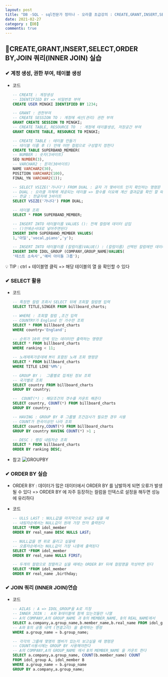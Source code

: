 ```yaml
---
layout: post
title: "DB -SQL - sql전문가 정미나 - 오라클 초급강의 : CREATE,GRANT,INSERT,SELECT,ORDER BY,JOIN 쿼리(INNER JOIN)"
date: 2021-02-27
category : [DB]
comments: true
---
```


## 🔷CREATE,GRANT,INSERT,SELECT,ORDER BY,JOIN 쿼리(INNER JOIN) 실습

### ✔ 계정 생성, 권한 부여, 테이블 생성

- 코드
    ```sql
    -- CREATE : 계정생성 
    -- IDENTIFIED BY => 비밀번호 부여
    CREATE USER MINGKI IDENTIFIED BY 1234;

    -- GRANT : 권한부여
    -- CREATE SESSION TO : 계정에 세선(관리) 권한 부여
    GRANT CREATE SESSION TO MINGKI;
    -- CREATE TABLE, RESOURCE TO  : 계정에 테이블생성, 저장공간 부여
    GRANT CREATE TABLE, RESOURCE TO MINGKI;

    -- CREATE TABLE : 테이블 만들기
    -- 테이블 이름 후 () 안에 어떤 컬럼으로 구성할지 정한다
    CREATE TABLE SUPERBAND_MEMBER(
    -- NUMBER : 숫자(3바이트)
    SEQ NUMBER(3),
    -- VARCHAR2 : 문자(30바이트)
    NAME VARCHAR2(30),
    POSITION VARCHAR2(100),
    FINAL_YN VARCHAR2(1));

    -- SELECT VSIZE('가나다') FROM DUAL : 글자 가 몇바이트 인지 확인하는 명령문
    -- DUAL : 오라클 자체에 제공되는 테이블 => 함수를 이요해 계산 결과값을 확인 할 떄 사용 하는 테이블이다
    -- 한글 : 한글자에 3바이트
    SELECT VSIZE('가나다') FROM DUAL;

    -- 테이블 조회
    SELECT * FROM SUPERBAND_MEMBER;

    -- INSERT INTO 테이블이름 VALUES (): 전체 컬럼에 데이터 삽입
    -- ()안에순서대로 넣어주면된다
    INSERT INTO SUPERBAND_MEMBER VALUES(
    1,'아일','vocal,piano','y');

    -- INSERT INTO 테이블이름 (칼럼이름)VALUE() : (칼럼이름) 선택된 칼럼에만 데이터를 넣는 명령문
    INSERT INTO IDOL_GROUP (COMPANY,GROUP_NAME)VALUES(
    '테스트 소속사','예비 아이돌 그룹');
    ```
💡 TIP :  ctrl + 테이블명 클릭 => 해당 테이블의 열 을 확인할 수 있다


### ✔ SELECT 활용

- 코드
    ```SQL
    -- 특정한 컬럼 조회시 SELECT 뒤에 조회할 컬럼명 입력
    SELECT TITLE,SINGER FROM billboard_charts;

    -- WHERE : 조회할 컬럼 ,조건 입력
    -- COUNTRY가 England 인 가수만 조회
    SELECT * FROM billboard_charts 
    WHERE country='England';

    -- 순위가 10위 안에 있는 데이터만 출력하는 명령문
    SELECT * FROM billboard_charts 
    WHERE ranking < 11;

    -- 노래제목가운데에 M이 포함된 노래 조회 명령문
    SELECT * FROM billboard_charts 
    WHERE TITLE LIKE'%M%';

    -- GROUP BY :  그룹별로 집계된 정보 조회
    -- 국가별로 조회
    SELECT country FROM billboard_charts 
    GROUP BY country;

    --  COUNT(*) : 해당조건의 갯수를 카운트 해준다
    SELECT country, COUNT(*) FROM billboard_charts 
    GROUP BY country;

    -- HAVING : GROUP BY 후 그룹별 조건검사가 필요한 경우 사용
    -- COUNT가 한곡이상인 나라 조회
    SELECT country,COUNT(*) FROM billboard_charts 
    GROUP BY country HAVING COUNT(*) >1 ;

    -- DESC : 랭킹 내림차순 조회
    SELECT * FROM billboard_charts 
    ORDER BY ranking DESC;
    ```
* 참고
![GROUPBY](https://user-images.githubusercontent.com/65608960/109389014-d51fb600-794d-11eb-814e-24a26dfddbf4.JPG)


### ✔ ORDER BY 실습

- ORDER BY : 데이터가 많은 데이터에서 ORDER BY 를 남발하게 되면 오류가 발생될 수 있다
=> ORDER BY 에 자주 등장하는 컬럼을 인덱스로 설정을 해두면 성능에 유리하다

- 코드
    ```SQL
    -- ULLS LAST : NULL값을 마지막으로 보내고 싶을 때
    -- 내림차순에서는 NULL값이 원래 가장 먼저 출력된다
    SELECT *FROM idol_member
    ORDER BY real_name DESC NULLS LAST;

    -- NULL값을 맨 위로 올리고 싶을때
    -- 오름차순에서는 NULL값이 가장 나중에 출력된다
    SELECT *FROM idol_member
    ORDER BY real_name NULLS FIRST;

    -- 두개의 컬럼으로 정렬하고 싶을 때에는 ORDER BY 뒤에 컬럼명을 작성하면 된다
    SELECT *FROM idol_member
    ORDER BY real_name ,birthday;
    ```

### ✔ JOIN 쿼리 (INNER JOIN)연습

- 코드

    ```SQL
    -- AILAS : A => IDOL_GROUP을 A로 지칭
    -- INNER JOIN :  A와 B테이블에 함께 있는것들만 나열
    -- A의 COMPANY,A의 GROUP_NAME 과 B의 MEMBER_NAME, B의 REAL_NAME에서
    SELECT a.company,a.group_name,b.member_name,b.real_name FROM idol_group A,idol_member B 
    -- A와 B의 공통 내역 (연결고리) 을 출력하는 명령
    WHERE a.group_name = b.group_name;

    -- 각각의 그룹에 몇명의 멤버가 있는지 보고싶을 때 명령문
    -- COUNT사용시에는 GROUP BY 사용해야한다
    -- A의 COMPANY,A의 GROUP_NAME 에서 B의 MEMBER_NAME 을 카운트 한다
    SELECT a.company,a.group_name, COUNT(b.member_name) COUNT
    FROM idol_group A, idol_member B 
    WHERE a.group_name = b.group_name
    GROUP BY a.company,a.group_name;

    ```
